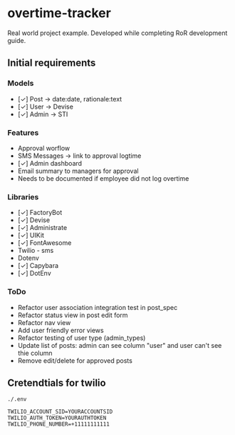 # overtime-tracker

Real world project example. Developed while completing RoR development guide.

## Initial requirements

### Models
- [✓] Post -> date:date, rationale:text
- [✓] User -> Devise
- [✓] Admin -> STI

### Features
- Approval worflow
- SMS Messages -> link to approval logtime
- [✓] Admin dashboard
- Email summary to managers for approval
- Needs to be documented if employee did not log overtime

### Libraries

- [✓] FactoryBot
- [✓] Devise
- [✓] Administrate
- [✓] UIKit
- [✓] FontAwesome
- Twilio - sms
- Dotenv
- [✓] Capybara
- [✓] DotEnv


### ToDo
- Refactor user association integration test in post_spec
- Refactor status view in post edit form
- Refactor nav view
- Add user friendly error views
- Refactor testing of user type (admin_types)
- Update list of posts: admin can see column "user" and user can't see thie column
- Remove edit/delete for approved posts

## Cretendtials for twilio

`./.env`
```
TWILIO_ACCOUNT_SID=YOURACCOUNTSID
TWILIO_AUTH_TOKEN=YOURAUTHTOKEN
TWILIO_PHONE_NUMBER=+11111111111
```

